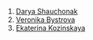 1. [Darya Shauchonak](https://github.com/dxarch/github-pages-with-jekyll)
2. [Veronika Bystrova]()
3. [Ekaterina Kozinskaya]()
